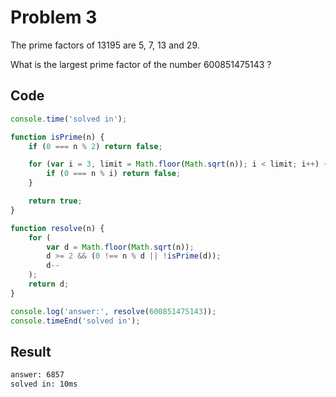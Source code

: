 # Problem 3

The prime factors of 13195 are 5, 7, 13 and 29.

What is the largest prime factor of the number 600851475143 ?

## Code

```javascript
console.time('solved in');

function isPrime(n) {
	if (0 === n % 2) return false;

	for (var i = 3, limit = Math.floor(Math.sqrt(n)); i < limit; i++) {
		if (0 === n % i) return false;
	}

	return true;
}

function resolve(n) {
	for (
		var d = Math.floor(Math.sqrt(n));
		d >= 2 && (0 !== n % d || !isPrime(d));
		d--
	);
	return d;
}

console.log('answer:', resolve(600851475143));
console.timeEnd('solved in');
```

## Result

```bash
answer: 6857
solved in: 10ms
```